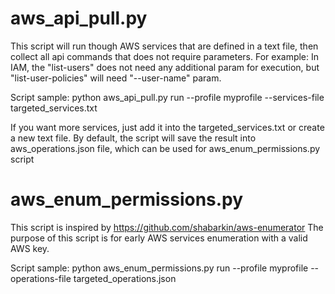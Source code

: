 # aws_api_pull.py
This script will run though AWS services that are defined in a text file, then collect all api commands that does not require parameters.
For example: In IAM, the "list-users" does not need any additional param for execution, but "list-user-policies" will need "--user-name" param.

Script sample: python aws_api_pull.py run --profile myprofile --services-file targeted_services.txt

If you want more services, just add it into the targeted_services.txt or create a new text file.
By default, the script will save the result into aws_operations.json file, which can be used for aws_enum_permissions.py script

# aws_enum_permissions.py
This script is inspired by https://github.com/shabarkin/aws-enumerator
The purpose of this script is for early AWS services enumeration with a valid AWS key.

Script sample: python aws_enum_permissions.py run --profile myprofile --operations-file targeted_operations.json
